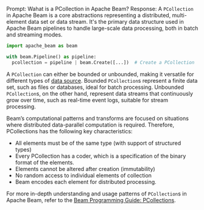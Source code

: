 Prompt:
Wahat is a PCollection in Apache Beam?
Response:
A `PCollection` in Apache Beam is a core abstractions representing a distributed, multi-element data set or data stream. It's the primary data structure used in Apache Beam pipelines to handle large-scale data processing, both in batch and streaming modes.

```python
import apache_beam as beam

with beam.Pipeline() as pipeline:
  pcollection = pipeline | beam.Create([...])  # Create a PCollection
```

A `PCollection` can either be bounded or unbounded, making it versatile for different types of [data source](https://beam.apache.org/documentation/basics/#pcollection). Bounded `PCollection`s represent a finite data set, such as files or databases, ideal for batch processing. Unbounded `PCollection`s, on the other hand, represent data streams that continuously grow over time, such as real-time event logs, suitable for stream processing.

Beam’s computational patterns and transforms are focused on situations where distributed data-parallel computation is required. Therefore, PCollections has the following key characteristics:
   - All elements must be of the same type (with support of structured types)
   - Every PCollection has a coder, which is a specification of the binary format of the elements.
   - Elements cannot be altered after creation (immutability)
   - No random access to individual elements of collection
   - Beam encodes each element for distributed processing.

For more in-depth understanding and usage patterns of `PCollection`s in Apache Beam, refer to the [Beam Programming Guide: PCollections](https://beam.apache.org/documentation/programming-guide/#pcollections).
